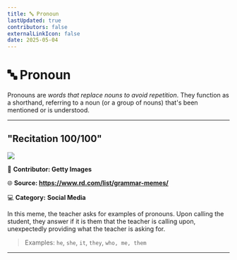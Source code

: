 ```yaml
---
title: 🔤 Pronoun
lastUpdated: true
contributors: false
externalLinkIcon: false
date: 2025-05-04
---
```

# 🔤 **Pronoun**

Pronouns are *words that replace nouns to avoid repetition*. They function as a shorthand, referring to a noun (or a group of nouns) that's been mentioned or is understood.

- - -

## "﻿Recitation 100/100"

![](/media/teacher-can-you-tell-me-two-pronouns-student-who-me.jpg)

👥 **Contributor: Getty Images**

🌐 **S﻿ource: <https://www.rd.com/list/grammar-memes/>**

💻 **Category:** **Social Media**

In this meme, the teacher asks for examples of pronouns. Upon calling the student, they answer if it is them that the teacher is calling upon, unexpectedly providing what the teacher is asking for.

> E﻿xamples:
> `he`, `she`, `it`, `they`, `who, me, them`

- - -